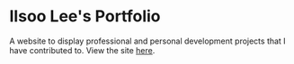 # Ilsoo Lee's Portfolio

A website to display professional and personal development projects that I have contributed to. View the site [here](https://soo1017.github.io/soolee/).
